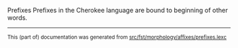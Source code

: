 Prefixes
Prefixes in the Cherokee language are bound to beginning of other words.

* * *

<small>This (part of) documentation was generated from [src/fst/morphology/affixes/prefixes.lexc](https://github.com/giellalt/lang-chr/blob/main/src/fst/morphology/affixes/prefixes.lexc)</small>
